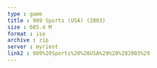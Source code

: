 ```yaml
---
type : game
title : 989 Sports (USA) (2003)
size : 605.4 M
format : iso
archive : zip
server : myrient
link2 : 989%20Sports%20%28USA%29%20%282003%29
---
```

